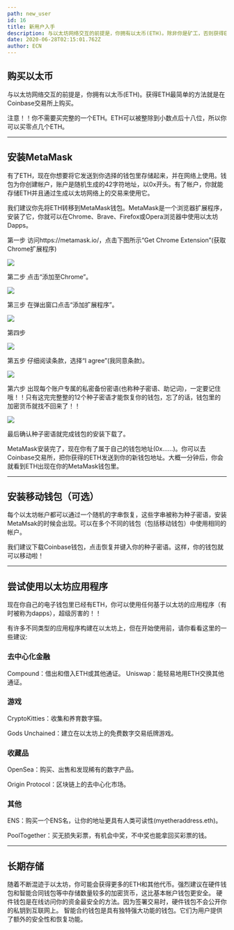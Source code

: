 ```yaml
---
path: new_user
id: 16
title: 新用户入手
description: 与以太坊网络交互的前提是，你拥有以太币(ETH)。除非你是矿工，否则获得ETH的唯一途径就是从其他以太币持有者那里得到。以下是加密货币交易所列表，在这里，你可以用法定货币或加密货币购买ETH。强烈建议将你所拥有的ETH储存在一个硬件钱包中！
date: 2020-06-28T02:15:01.762Z
author: ECN
---
```



## 购买以太币

与以太坊网络交互的前提是，你拥有以太币(ETH)。获得ETH最简单的方法就是在Coinbase交易所上购买。

注意！！你不需要买完整的一个ETH。ETH可以被整除到小数点后十八位，所以你可以买零点几个ETH。

<hr/>

## 安装MetaMask

有了ETH，现在你想要将它发送到你选择的钱包里存储起来，并在网络上使用。钱包为你创建帐户，账户是随机生成的42字符地址，以0x开头。有了帐户，你就能存储ETH并且通过生成以太坊网络上的交易来使用它。

我们建议你先将ETH转移到MetaMask钱包。MetaMask是一个浏览器扩展程序，安装了它，你就可以在Chrome、Brave、Firefox或Opera浏览器中使用以太坊Dapps。

第一步 访问https://metamask.io/，点击下图所示“Get Chrome Extension”(获取Chrome扩展程序)

![](https://gblobscdn.gitbook.com/assets%2F-LpXMJ2UtB5ZJjI4I8qn%2F-LrX9nmqt9vbG2ZVVM8H%2F-LrX9sRNuyN3pJbV4NjB%2F%E5%BE%AE%E4%BF%A1%E5%9B%BE%E7%89%87_20191019115516.png?alt=media&token=5511ed98-7ab2-45b6-a249-52c7dd846fe3)

第二步 点击“添加至Chrome”。

![](https://gblobscdn.gitbook.com/assets%2F-LpXMJ2UtB5ZJjI4I8qn%2F-LrXADjuJacTjiVVNmOT%2F-LrXBPCPA8nHetypVBgW%2F%E5%9B%BE%E7%89%872.png?alt=media&token=e318b42b-9845-43c9-b594-f81a309b1392)

第三步 在弹出窗口点击“添加扩展程序”。

![](https://gblobscdn.gitbook.com/assets%2F-LpXMJ2UtB5ZJjI4I8qn%2F-LrXADjuJacTjiVVNmOT%2F-LrXC1khldSaSZbTCBI_%2F%E5%9B%BE%E7%89%873.png?alt=media&token=4cbb5c99-1d46-4f97-933f-3d987c6b7a4a)

第四步

![](https://gblobscdn.gitbook.com/assets%2F-LpXMJ2UtB5ZJjI4I8qn%2F-LrXADjuJacTjiVVNmOT%2F-LrXCNjZvPe6LlT6gabi%2F%E5%9B%BE%E7%89%874.png?alt=media&token=145bd2ac-4d81-4b57-b1e0-33d5db974333)

第五步 仔细阅读条款，选择“I agree”(我同意条款)。

![](https://gblobscdn.gitbook.com/assets%2F-LpXMJ2UtB5ZJjI4I8qn%2F-LrXADjuJacTjiVVNmOT%2F-LrXCQEJOLV8urSeuOcX%2F%E5%9B%BE%E7%89%875.png?alt=media&token=ef37da89-9266-46b5-894e-ae4b91fed351)

第六步 出现每个账户专属的私密备份密语(也称种子密语、助记词)，一定要记住哦！！只有这完完整整的12个种子密语才能恢复你的钱包，忘了的话，钱包里的加密货币就找不回来了！！

![](https://gblobscdn.gitbook.com/assets%2F-LpXMJ2UtB5ZJjI4I8qn%2F-LrXADjuJacTjiVVNmOT%2F-LrXCTkdfzKm-Grfh2bY%2F%E5%9B%BE%E7%89%876.png?alt=media&token=df8c11d9-e750-4609-8cf7-9bb1c95d315f)

最后确认种子密语就完成钱包的安装下载了。

MetaMask安装完了，现在你有了属于自己的钱包地址(0x……)。你可以去Coinbase交易所，把你获得的ETH发送到你的新钱包地址。大概一分钟后，你会就看到ETH出现在你的MetaMask钱包里。

<hr/>

## 安装移动钱包（可选）

每个以太坊帐户都可以通过一个随机的字串恢复，这些字串被称为种子密语，安装MetaMsak的时候会出现。可以在多个不同的钱包（包括移动钱包）中使用相同的帐户。

我们建议下载Coinbase钱包，点击恢复并键入你的种子密语。这样，你的钱包就可以移动啦！

<hr/>

## 尝试使用以太坊应用程序

现在你自己的电子钱包里已经有ETH，你可以使用任何基于以太坊的应用程序（有时被称为dapps），超级厉害的！！

有许多不同类型的应用程序构建在以太坊上，但在开始使用前，请你看看这里的一些建议:

### 去中心化金融
Compound：借出和借入ETH或其他通证。
Uniswap：能轻易地用ETH交换其他通证。

### 游戏

CryptoKitties：收集和养育数字猫。

Gods Unchained：建立在以太坊上的免费数字交易纸牌游戏。

### 收藏品

OpenSea：购买、出售和发现稀有的数字产品。

Origin Protocol：区块链上的去中心化市场。

### 其他

ENS：购买一个ENS名，让你的地址更具有人类可读性(myetheraddress.eth)。

PoolTogether：买无损失彩票，有机会中奖，不中奖也能拿回买彩票的钱。

<hr/>

## 长期存储

随着不断混迹于以太坊，你可能会获得更多的ETH和其他代币。强烈建议在硬件钱包和智能合同钱包等中存储数量较多的加密货币，这比基本帐户钱包更安全。
硬件钱包是在线访问你的资金最安全的方法。因为签署交易时，硬件钱包不会公开你的私钥到互联网上。
智能合约钱包是具有独特强大功能的钱包。它们为用户提供了额外的安全性和恢复功能。